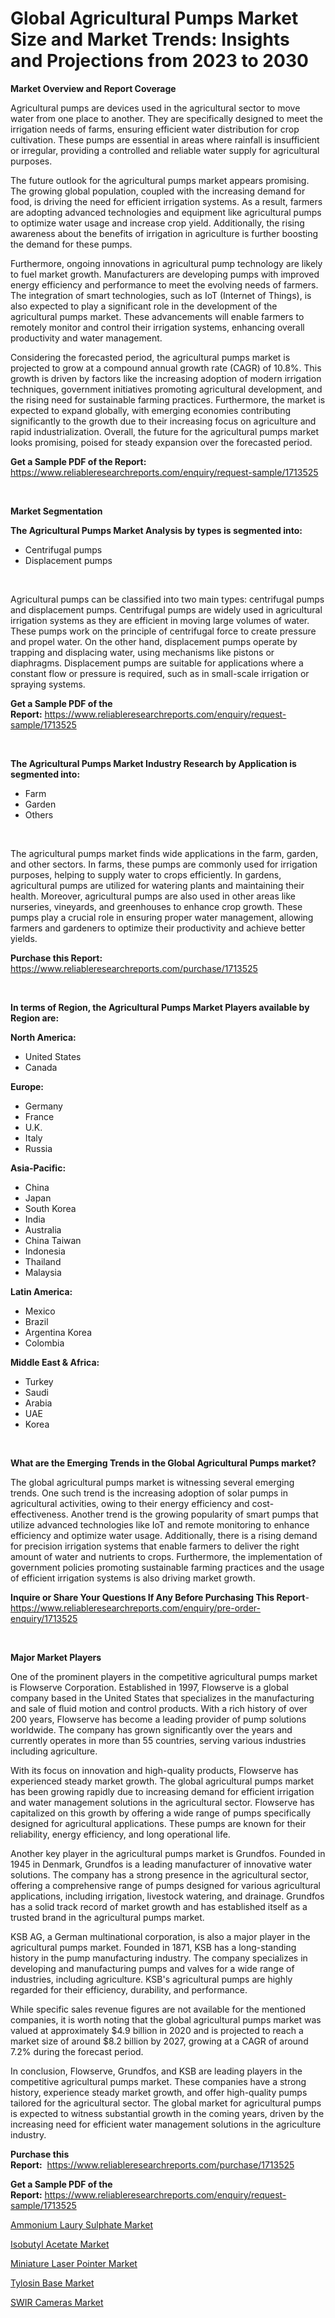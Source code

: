 <p><h1>Global Agricultural Pumps Market Size and Market Trends: Insights and Projections from 2023 to 2030</h1></p><p><strong>Market Overview and Report Coverage</strong></p>
<p><p>Agricultural pumps are devices used in the agricultural sector to move water from one place to another. They are specifically designed to meet the irrigation needs of farms, ensuring efficient water distribution for crop cultivation. These pumps are essential in areas where rainfall is insufficient or irregular, providing a controlled and reliable water supply for agricultural purposes.</p><p>The future outlook for the agricultural pumps market appears promising. The growing global population, coupled with the increasing demand for food, is driving the need for efficient irrigation systems. As a result, farmers are adopting advanced technologies and equipment like agricultural pumps to optimize water usage and increase crop yield. Additionally, the rising awareness about the benefits of irrigation in agriculture is further boosting the demand for these pumps.</p><p>Furthermore, ongoing innovations in agricultural pump technology are likely to fuel market growth. Manufacturers are developing pumps with improved energy efficiency and performance to meet the evolving needs of farmers. The integration of smart technologies, such as IoT (Internet of Things), is also expected to play a significant role in the development of the agricultural pumps market. These advancements will enable farmers to remotely monitor and control their irrigation systems, enhancing overall productivity and water management.</p><p>Considering the forecasted period, the agricultural pumps market is projected to grow at a compound annual growth rate (CAGR) of 10.8%. This growth is driven by factors like the increasing adoption of modern irrigation techniques, government initiatives promoting agricultural development, and the rising need for sustainable farming practices. Furthermore, the market is expected to expand globally, with emerging economies contributing significantly to the growth due to their increasing focus on agriculture and rapid industrialization. Overall, the future for the agricultural pumps market looks promising, poised for steady expansion over the forecasted period.</p></p>
<p><strong>Get a Sample PDF of the Report:</strong> <a href="https://www.reliableresearchreports.com/enquiry/request-sample/1713525">https://www.reliableresearchreports.com/enquiry/request-sample/1713525</a></p>
<p>&nbsp;</p>
<p><strong>Market Segmentation</strong></p>
<p><strong>The Agricultural Pumps Market Analysis by types is segmented into:</strong></p>
<p><ul><li>Centrifugal pumps</li><li>Displacement pumps</li></ul></p>
<p>&nbsp;</p>
<p><p>Agricultural pumps can be classified into two main types: centrifugal pumps and displacement pumps. Centrifugal pumps are widely used in agricultural irrigation systems as they are efficient in moving large volumes of water. These pumps work on the principle of centrifugal force to create pressure and propel water. On the other hand, displacement pumps operate by trapping and displacing water, using mechanisms like pistons or diaphragms. Displacement pumps are suitable for applications where a constant flow or pressure is required, such as in small-scale irrigation or spraying systems.</p></p>
<p><strong>Get a Sample PDF of the Report:</strong>&nbsp;<a href="https://www.reliableresearchreports.com/enquiry/request-sample/1713525">https://www.reliableresearchreports.com/enquiry/request-sample/1713525</a></p>
<p>&nbsp;</p>
<p><strong>The Agricultural Pumps Market Industry Research by Application is segmented into:</strong></p>
<p><ul><li>Farm</li><li>Garden</li><li>Others</li></ul></p>
<p>&nbsp;</p>
<p><p>The agricultural pumps market finds wide applications in the farm, garden, and other sectors. In farms, these pumps are commonly used for irrigation purposes, helping to supply water to crops efficiently. In gardens, agricultural pumps are utilized for watering plants and maintaining their health. Moreover, agricultural pumps are also used in other areas like nurseries, vineyards, and greenhouses to enhance crop growth. These pumps play a crucial role in ensuring proper water management, allowing farmers and gardeners to optimize their productivity and achieve better yields.</p></p>
<p><strong>Purchase this Report:</strong>&nbsp; <a href="https://www.reliableresearchreports.com/purchase/1713525">https://www.reliableresearchreports.com/purchase/1713525</a></p>
<p>&nbsp;</p>
<p><strong>In terms of Region, the Agricultural Pumps Market Players available by Region are:</strong></p>
<p>
    <p> <strong> North America: </strong>
        <ul>
            <li>United States</li>
            <li>Canada</li>
        </ul>
        </p> 
    <p> <strong> Europe: </strong>
        <ul>
            <li>Germany</li>
            <li>France</li>
            <li>U.K.</li>
            <li>Italy</li>
            <li>Russia</li>
        </ul>
        </p> 
    <p> <strong> Asia-Pacific: </strong>
        <ul>
            <li>China</li>
            <li>Japan</li>
            <li>South Korea</li>
            <li>India</li>
            <li>Australia</li>
            <li>China Taiwan</li>
            <li>Indonesia</li>
            <li>Thailand</li>
            <li>Malaysia</li>
        </ul>
        </p> 
    <p> <strong> Latin America: </strong>
        <ul>
            <li>Mexico</li>
            <li>Brazil</li>
            <li>Argentina Korea</li>
            <li>Colombia</li>
        </ul>
        </p> 
    <p> <strong> Middle East & Africa: </strong>
        <ul>
            <li>Turkey</li>
            <li>Saudi</li>
            <li>Arabia</li>
            <li>UAE</li>
            <li>Korea</li>
        </ul>
    </p>
    </p>
<p>&nbsp;</p>
<p><strong>What are the Emerging Trends in the Global Agricultural Pumps market?</strong></p>
<p><p>The global agricultural pumps market is witnessing several emerging trends. One such trend is the increasing adoption of solar pumps in agricultural activities, owing to their energy efficiency and cost-effectiveness. Another trend is the growing popularity of smart pumps that utilize advanced technologies like IoT and remote monitoring to enhance efficiency and optimize water usage. Additionally, there is a rising demand for precision irrigation systems that enable farmers to deliver the right amount of water and nutrients to crops. Furthermore, the implementation of government policies promoting sustainable farming practices and the usage of efficient irrigation systems is also driving market growth.</p></p>
<p><strong>Inquire or Share Your Questions If Any Before Purchasing This Report</strong>- <a href="https://www.reliableresearchreports.com/enquiry/pre-order-enquiry/1713525">https://www.reliableresearchreports.com/enquiry/pre-order-enquiry/1713525</a></p>
<p>&nbsp;</p>
<p><strong>Major Market Players</strong></p>
<p><p>One of the prominent players in the competitive agricultural pumps market is Flowserve Corporation. Established in 1997, Flowserve is a global company based in the United States that specializes in the manufacturing and sale of fluid motion and control products. With a rich history of over 200 years, Flowserve has become a leading provider of pump solutions worldwide. The company has grown significantly over the years and currently operates in more than 55 countries, serving various industries including agriculture.</p><p>With its focus on innovation and high-quality products, Flowserve has experienced steady market growth. The global agricultural pumps market has been growing rapidly due to increasing demand for efficient irrigation and water management solutions in the agricultural sector. Flowserve has capitalized on this growth by offering a wide range of pumps specifically designed for agricultural applications. These pumps are known for their reliability, energy efficiency, and long operational life.</p><p>Another key player in the agricultural pumps market is Grundfos. Founded in 1945 in Denmark, Grundfos is a leading manufacturer of innovative water solutions. The company has a strong presence in the agricultural sector, offering a comprehensive range of pumps designed for various agricultural applications, including irrigation, livestock watering, and drainage. Grundfos has a solid track record of market growth and has established itself as a trusted brand in the agricultural pumps market.</p><p>KSB AG, a German multinational corporation, is also a major player in the agricultural pumps market. Founded in 1871, KSB has a long-standing history in the pump manufacturing industry. The company specializes in developing and manufacturing pumps and valves for a wide range of industries, including agriculture. KSB's agricultural pumps are highly regarded for their efficiency, durability, and performance.</p><p>While specific sales revenue figures are not available for the mentioned companies, it is worth noting that the global agricultural pumps market was valued at approximately $4.9 billion in 2020 and is projected to reach a market size of around $8.2 billion by 2027, growing at a CAGR of around 7.2% during the forecast period.</p><p>In conclusion, Flowserve, Grundfos, and KSB are leading players in the competitive agricultural pumps market. These companies have a strong history, experience steady market growth, and offer high-quality pumps tailored for the agricultural sector. The global market for agricultural pumps is expected to witness substantial growth in the coming years, driven by the increasing need for efficient water management solutions in the agriculture industry.</p></p>
<p><strong>Purchase this Report:</strong>&nbsp;&nbsp;<a href="https://www.reliableresearchreports.com/purchase/1713525">https://www.reliableresearchreports.com/purchase/1713525</a></p>
<p></p>
<p><strong>Get a Sample PDF of the Report:</strong>&nbsp;<a href="https://www.reliableresearchreports.com/enquiry/request-sample/1713525">https://www.reliableresearchreports.com/enquiry/request-sample/1713525</a></p>
<p><p><a href="https://medium.com/@caligoldner/ammonium-laury-sulphate-market-furnishes-information-on-market-share-market-trends-and-market-447ac4d04415">Ammonium Laury Sulphate Market</a></p><p><a href="https://www.linkedin.com/pulse/isobutyl-acetate-market-research-report-unlocks-analysis-rybif/">Isobutyl Acetate Market</a></p><p><a href="https://github.com/virtuosemr/Market-Research-Report-List-1/blob/main/miniature-laser-pointer-market.md">Miniature Laser Pointer Market</a></p><p><a href="https://www.linkedin.com/pulse/tylosin-base-market-size-growth-forecast-from-2023-2030-vxomf/">Tylosin Base Market</a></p><p><a href="https://github.com/sheetalreportprime/Market-Research-Report-List-1/blob/main/swir-cameras-market.md">SWIR Cameras Market</a></p></p>